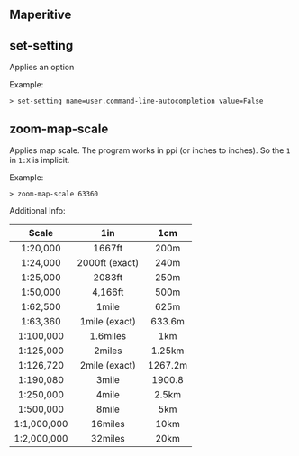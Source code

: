 Maperitive
---

## set-setting

Applies an option

Example:

```
> set-setting name=user.command-line-autocompletion value=False
```

## zoom-map-scale

Applies map scale. The program works in ppi (or inches to inches). So the `1` in `1:X` is implicit.

Example:

```
> zoom-map-scale 63360
```

Additional Info:

| Scale | 1in | 1cm |
|:---: | :---: | :---: |
| 1:20,000 | 1667ft | 200m |
| 1:24,000 | 2000ft (exact) | 240m |
| 1:25,000 | 2083ft | 250m |
| 1:50,000 | 4,166ft | 500m |
| 1:62,500 | 1mile | 625m |
| 1:63,360 | 1mile (exact) | 633.6m |
| 1:100,000 | 1.6miles | 1km |
| 1:125,000 | 2miles | 1.25km |
| 1:126,720 | 2mile (exact) | 1267.2m |
| 1:190,080 | 3mile | 1900.8 |
| 1:250,000 | 4mile | 2.5km |
| 1:500,000 | 8mile | 5km |
| 1:1,000,000 | 16miles | 10km |
| 1:2,000,000 | 32miles | 20km |


